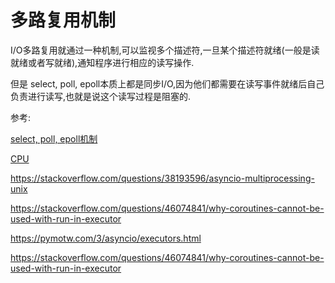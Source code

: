 # 多路复用机制

I/O多路复用就通过一种机制,可以监视多个描述符,一旦某个描述符就绪(一般是读就绪或者写就绪),通知程序进行相应的读写操作.

但是 select, poll, epoll本质上都是同步I/O,因为他们都需要在读写事件就绪后自己负责进行读写,也就是说这个读写过程是阻塞的.

参考:

[select, poll, epoll机制](http://www.cnblogs.com/Anker/p/3265058.html)

[CPU](https://notbe.cn/2019/05/12/YPL_ZML_90138301.html)

https://stackoverflow.com/questions/38193596/asyncio-multiprocessing-unix

https://stackoverflow.com/questions/46074841/why-coroutines-cannot-be-used-with-run-in-executor

https://pymotw.com/3/asyncio/executors.html

https://stackoverflow.com/questions/46074841/why-coroutines-cannot-be-used-with-run-in-executor

